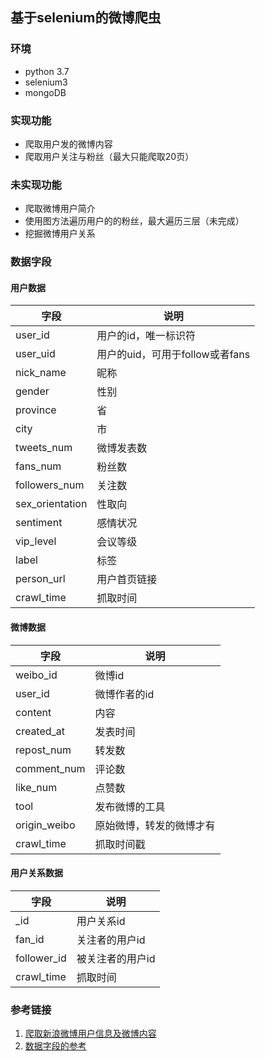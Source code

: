 ## 基于selenium的微博爬虫
### 环境
- python 3.7
- selenium3
- mongoDB
### 实现功能
- 爬取用户发的微博内容
- 爬取用户关注与粉丝（最大只能爬取20页）
### 未实现功能
- 爬取微博用户简介
- 使用图方法遍历用户的的粉丝，最大遍历三层（未完成）
- 挖掘微博用户关系

### **数据字段**

#### 用户数据

| 字段            | 说明                            |
| --------------- | ------------------------------- |
| user_id         | 用户的id，唯一标识符            |
| user_uid        | 用户的uid，可用于follow或者fans |
| nick_name       | 昵称                            |
| gender          | 性别                            |
| province        | 省                              |
| city            | 市                              |
| tweets_num      | 微博发表数                      |
| fans_num        | 粉丝数                          |
| followers_num   | 关注数                          |
| sex_orientation | 性取向                          |
| sentiment       | 感情状况                        |
| vip_level       | 会议等级                        |
| label           | 标签                            |
| person_url      | 用户首页链接                    |
| crawl_time      | 抓取时间                        |

#### 微博数据

| 字段         | 说明                     |
| ------------ | ------------------------ |
| weibo_id     | 微博id                   |
| user_id      | 微博作者的id             |
| content      | 内容                     |
| created_at   | 发表时间                 |
| repost_num   | 转发数                   |
| comment_num  | 评论数                   |
| like_num     | 点赞数                   |
| tool         | 发布微博的工具           |
| origin_weibo | 原始微博，转发的微博才有 |
| crawl_time   | 抓取时间戳               |

#### 用户关系数据

| 字段        | 说明             |
| ----------- | ---------------- |
| _id         | 用户关系id       |
| fan_id      | 关注者的用户id   |
| follower_id | 被关注者的用户id |
| crawl_time  | 抓取时间         |



### 参考链接

1. [爬取新浪微博用户信息及微博内容](https://blog.csdn.net/Asher117/article/details/82793091)
2. [数据字段的参考](https://github.com/nghuyong/WeiboSpider/blob/master/.github/data_stracture.md)